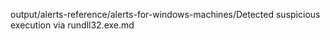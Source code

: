 output/alerts-reference/alerts-for-windows-machines/Detected suspicious execution via rundll32.exe.md